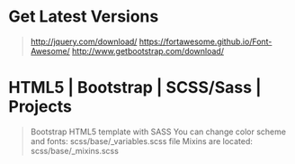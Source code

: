 Get Latest Versions
=============
> http://jquery.com/download/
> https://fortawesome.github.io/Font-Awesome/
> http://www.getbootstrap.com/download/


HTML5 | Bootstrap | SCSS/Sass | Projects
=============
> Bootstrap HTML5 template with SASS
> You can change color scheme and fonts:            scss/base/_variables.scss file
> Mixins are located:                               scss/base/_mixins.scss
